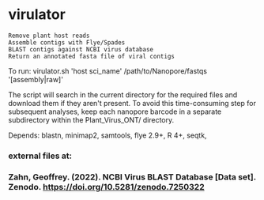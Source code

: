 # virulator
                                                                             

    Remove plant host reads
    Assemble contigs with Flye/Spades
    BLAST contigs against NCBI virus database
    Return an annotated fasta file of viral contigs

To run: virulator.sh 'host sci_name' /path/to/Nanopore/fastqs '[assembly|raw]'

The script will search in the current directory for the required files and download them if they aren't present. To avoid this time-consuming step for subsequent analyses, keep each nanopore barcode in a separate subdirectory within the Plant_Virus_ONT/ directory.

Depends: blastn, minimap2, samtools, flye 2.9+, R 4+, seqtk,

### external files at:
### Zahn, Geoffrey. (2022). NCBI Virus BLAST Database [Data set]. Zenodo. https://doi.org/10.5281/zenodo.7250322
